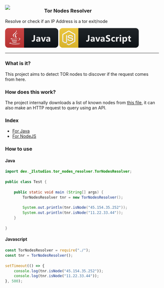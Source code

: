 <img src="https://github.com/sammwyy/tor-nodes-resolver/blob/master/assets/icon.png" width="128px" align="left"><h3>Tor Nodes Resolver</h3>
<p>Resolve or check if an IP Address is a tor exit/node</p>
<p><img src="https://raw.githubusercontent.com/MikeCodesDotNET/ColoredBadges/master/svg/dev/languages/java.svg"> <img src="https://raw.githubusercontent.com/MikeCodesDotNET/ColoredBadges/master/svg/dev/languages/js.svg"></p>

<hr>

### What is it?
This project aims to detect TOR nodes to discover if the request comes from here.

### How does this work?
The project internally downloads a list of known nodes from [this file](https://check.torproject.org/torbulkexitlist), it can also make an HTTP request to query using an API.

### Index
- [For Java](https://github.com/sammwyy/tor-nodes-resolver/tree/master/java)
- [For NodeJS](https://github.com/sammwyy/tor-nodes-resolver/tree/master/nodejs)

### How to use
#### Java
```java
import dev._2lstudios.tor_nodes_resolver.TorNodesResolver;

public class Test {

    public static void main (String[] args) {
        TorNodesResolver tnr = new TorNodesResolver();

        System.out.println(tnr.isNode("45.154.35.252"));
        System.out.println(tnr.isNode("11.22.33.44"));
    }   

}
```

#### Javascript
```javascript
const TorNodesResolver = require("./");
const tnr = TorNodesResolver();

setTimeout(() => {
    console.log(tnr.isNode("45.154.35.252"));
    console.log(tnr.isNode("11.22.33.44"));
}, 500);
```
